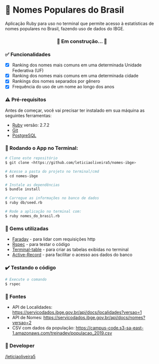 # :memo: Nomes Populares do Brasil
Aplicação Ruby para uso no terminal que permite acesso à estatísticas de nomes populares no Brasil, fazendo uso de dados do IBGE.

<h3 align="center"> 
	🚧  Em construção...  🚧
</h3>

### :white_check_mark: Funcionalidades

- [x] Ranking dos nomes mais comuns em uma determinada Unidade Federativa (UF)
- [x] Ranking dos nomes mais comuns em uma determinada cidade
- [x] Rankings dos nomes separados por gênero
- [x] Frequência do uso de um nome ao longo dos anos

### :warning: Pré-requisitos

Antes de começar, você vai precisar ter instalado em sua máquina as seguintes ferramentas: 

- [Ruby](https://www.ruby-lang.org/pt/documentation/installation/) versão: 2.7.2
- [Git](https://git-scm.com) 
- [PostgreSQL](https://www.postgresql.org/)

### 🎲 Rodando o App no Terminal:

```bash
# Clone este repositório
$ git clone <https://github.com/leticiaoliveira5/nomes-ibge>

# Acesse a pasta do projeto no terminal/cmd
$ cd nomes-ibge

# Instale as dependências
$ bundle install

# Carregue as informações no banco de dados
$ ruby db/seed.rb

# Rode a aplicação no terminal com:
$ ruby nomes_do_brasil.rb

```

### :gem: Gems utilizadas

- [Faraday](https://rubygems.org/gems/faraday?locale=pt-BR) - para lidar com requisições http
- [Rspec](https://rubygems.org/gems/rspec?locale=pt-BR) - para testar o código
- [Terminal-table](https://rubygems.org/gems/terminal-table/) - para criar as tabelas exibidas no terminal
- [Active-Record](https://rubygems.org/gems/activerecord/versions/4.2.6?locale=pt-BR) - para facilitar o acesso aos dados do banco

### :heavy_check_mark: Testando o código
```bash
# Execute o comando
$ rspec
```
### :satellite: Fontes

- API de Localidades: https://servicodados.ibge.gov.br/api/docs/localidades?versao=1
- API de Nomes: https://servicodados.ibge.gov.br/api/docs/nomes?versao=2
- CSV com dados da população: https://campus-code.s3-sa-east-1.amazonaws.com/treinadev/populacao_2019.csv

### :tada: Developer

[/leticiaoliveira5](https://github.com/leticiaoliveira5)